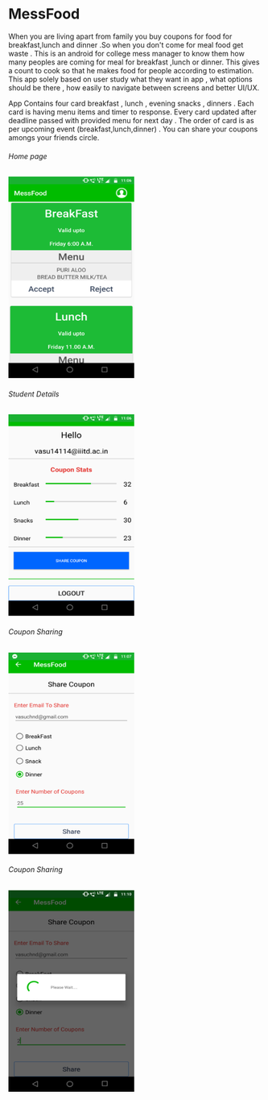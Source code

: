 # MessFood
When you are living apart from family you buy coupons for food for breakfast,lunch and dinner .So when you don't come for 
meal food get waste . This is an android for college mess manager to know them how many peoples are coming for meal for breakfast ,lunch or dinner.
This gives a count to cook so that he makes food for people according to estimation.
This app solely based on user study what they want in app , what options should be there , how easily to navigate between screens and better UI/UX.


App Contains four card breakfast , lunch , evening snacks , dinners . Each card is having menu items and timer to response. Every card updated after deadline passed with provided menu for next day .
The order of card is as per upcoming event (breakfast,lunch,dinner) . You can share your coupons amongs your friends circle.

###### Home page
<img src="homescreen.png" width="250" height = "400">


###### Student Details
<img src="stats.png" width="250" height = "400">

###### Coupon Sharing
<img src="sharecoupon.png" width="250" height = "400">

###### Coupon Sharing
<img src="sharing.png" width="250" height = "400">




